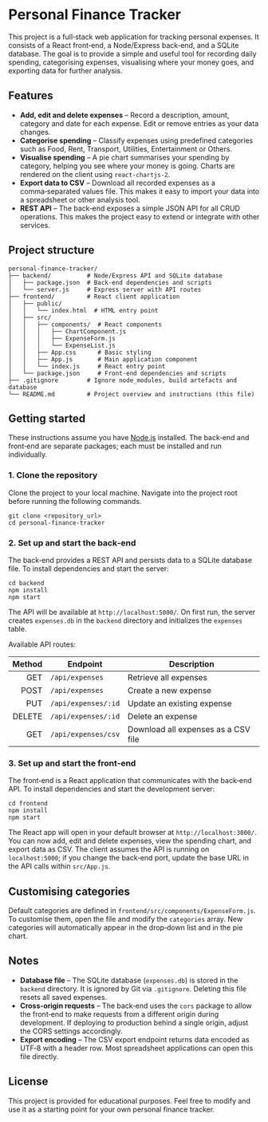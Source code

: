 # Personal Finance Tracker

This project is a full‑stack web application for tracking personal expenses. It consists of a React front‑end, a Node/Express back‑end, and a SQLite database. The goal is to provide a simple and useful tool for recording daily spending, categorising expenses, visualising where your money goes, and exporting data for further analysis.

## Features

* **Add, edit and delete expenses** – Record a description, amount, category and date for each expense. Edit or remove entries as your data changes.
* **Categorise spending** – Classify expenses using predefined categories such as Food, Rent, Transport, Utilities, Entertainment or Others.
* **Visualise spending** – A pie chart summarises your spending by category, helping you see where your money is going. Charts are rendered on the client using `react‑chartjs‑2`.
* **Export data to CSV** – Download all recorded expenses as a comma‑separated values file. This makes it easy to import your data into a spreadsheet or other analysis tool.
* **REST API** – The back‑end exposes a simple JSON API for all CRUD operations. This makes the project easy to extend or integrate with other services.

## Project structure

```
personal-finance-tracker/
├── backend/          # Node/Express API and SQLite database
│   ├── package.json  # Back‑end dependencies and scripts
│   └── server.js     # Express server with API routes
├── frontend/         # React client application
│   ├── public/
│   │   └── index.html  # HTML entry point
│   ├── src/
│   │   ├── components/  # React components
│   │   │   ├── ChartComponent.js
│   │   │   ├── ExpenseForm.js
│   │   │   └── ExpenseList.js
│   │   ├── App.css      # Basic styling
│   │   ├── App.js       # Main application component
│   │   └── index.js     # React entry point
│   └── package.json     # Front‑end dependencies and scripts
├── .gitignore        # Ignore node_modules, build artefacts and database
└── README.md         # Project overview and instructions (this file)
```

## Getting started

These instructions assume you have [Node.js](https://nodejs.org/) installed. The back‑end and front‑end are separate packages; each must be installed and run individually.

### 1. Clone the repository

Clone the project to your local machine. Navigate into the project root before running the following commands.

```
git clone <repository_url>
cd personal-finance-tracker
```

### 2. Set up and start the back‑end

The back‑end provides a REST API and persists data to a SQLite database file. To install dependencies and start the server:

```
cd backend
npm install
npm start
```

The API will be available at `http://localhost:5000/`. On first run, the server creates `expenses.db` in the `backend` directory and initializes the `expenses` table.

Available API routes:

| Method | Endpoint               | Description                                           |
|-------:|------------------------|-------------------------------------------------------|
| GET    | `/api/expenses`        | Retrieve all expenses                                 |
| POST   | `/api/expenses`        | Create a new expense                                  |
| PUT    | `/api/expenses/:id`    | Update an existing expense                            |
| DELETE | `/api/expenses/:id`    | Delete an expense                                     |
| GET    | `/api/expenses/csv`    | Download all expenses as a CSV file                  |

### 3. Set up and start the front‑end

The front‑end is a React application that communicates with the back‑end API. To install dependencies and start the development server:

```
cd frontend
npm install
npm start
```

The React app will open in your default browser at `http://localhost:3000/`. You can now add, edit and delete expenses, view the spending chart, and export data as CSV. The client assumes the API is running on `localhost:5000`; if you change the back‑end port, update the base URL in the API calls within `src/App.js`.

## Customising categories

Default categories are defined in `frontend/src/components/ExpenseForm.js`. To customise them, open the file and modify the `categories` array. New categories will automatically appear in the drop‑down list and in the pie chart.

## Notes

* **Database file** – The SQLite database (`expenses.db`) is stored in the `backend` directory. It is ignored by Git via `.gitignore`. Deleting this file resets all saved expenses.
* **Cross‑origin requests** – The back‑end uses the `cors` package to allow the front‑end to make requests from a different origin during development. If deploying to production behind a single origin, adjust the CORS settings accordingly.
* **Export encoding** – The CSV export endpoint returns data encoded as UTF‑8 with a header row. Most spreadsheet applications can open this file directly.

## License

This project is provided for educational purposes. Feel free to modify and use it as a starting point for your own personal finance tracker.
